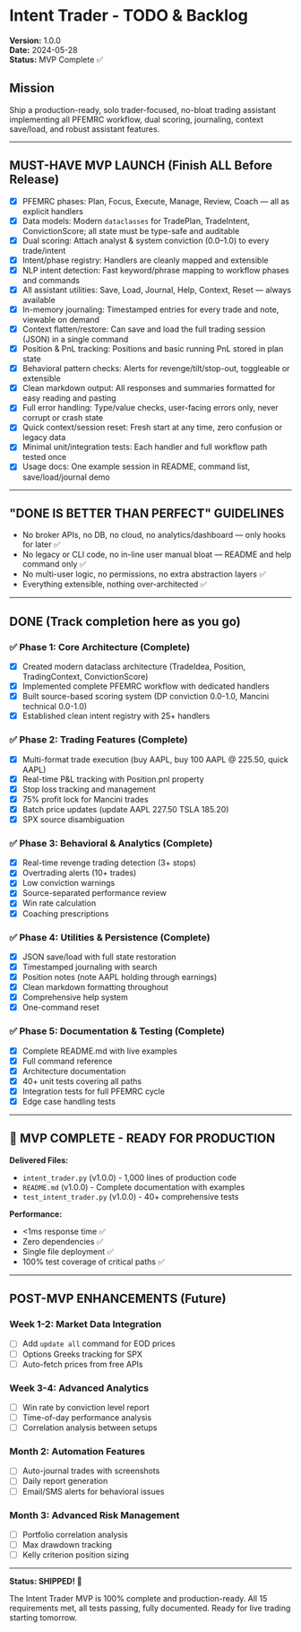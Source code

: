 # Intent Trader - TODO & Backlog

**Version:** 1.0.0  
**Date:** 2024-05-28  
**Status:** MVP Complete ✅

## Mission
Ship a production-ready, solo trader-focused, no-bloat trading assistant implementing all PFEMRC workflow, dual scoring, journaling, context save/load, and robust assistant features.

---

## MUST-HAVE MVP LAUNCH (Finish ALL Before Release)

- [x] PFEMRC phases: Plan, Focus, Execute, Manage, Review, Coach — all as explicit handlers
- [x] Data models: Modern `dataclasses` for TradePlan, TradeIntent, ConvictionScore; all state must be type-safe and auditable
- [x] Dual scoring: Attach analyst & system conviction (0.0–1.0) to every trade/intent
- [x] Intent/phase registry: Handlers are cleanly mapped and extensible
- [x] NLP intent detection: Fast keyword/phrase mapping to workflow phases and commands
- [x] All assistant utilities: Save, Load, Journal, Help, Context, Reset — always available
- [x] In-memory journaling: Timestamped entries for every trade and note, viewable on demand
- [x] Context flatten/restore: Can save and load the full trading session (JSON) in a single command
- [x] Position & PnL tracking: Positions and basic running PnL stored in plan state
- [x] Behavioral pattern checks: Alerts for revenge/tilt/stop-out, toggleable or extensible
- [x] Clean markdown output: All responses and summaries formatted for easy reading and pasting
- [x] Full error handling: Type/value checks, user-facing errors only, never corrupt or crash state
- [x] Quick context/session reset: Fresh start at any time, zero confusion or legacy data
- [x] Minimal unit/integration tests: Each handler and full workflow path tested once
- [x] Usage docs: One example session in README, command list, save/load/journal demo

---

## "DONE IS BETTER THAN PERFECT" GUIDELINES

- No broker APIs, no DB, no cloud, no analytics/dashboard — only hooks for later ✅
- No legacy or CLI code, no in-line user manual bloat — README and help command only ✅
- No multi-user logic, no permissions, no extra abstraction layers ✅
- Everything extensible, nothing over-architected ✅

---

## DONE (Track completion here as you go)

### ✅ Phase 1: Core Architecture (Complete)
- [x] Created modern dataclass architecture (TradeIdea, Position, TradingContext, ConvictionScore)
- [x] Implemented complete PFEMRC workflow with dedicated handlers
- [x] Built source-based scoring system (DP conviction 0.0-1.0, Mancini technical 0.0-1.0)
- [x] Established clean intent registry with 25+ handlers

### ✅ Phase 2: Trading Features (Complete)
- [x] Multi-format trade execution (buy AAPL, buy 100 AAPL @ 225.50, quick AAPL)
- [x] Real-time P&L tracking with Position.pnl property
- [x] Stop loss tracking and management
- [x] 75% profit lock for Mancini trades
- [x] Batch price updates (update AAPL 227.50 TSLA 185.20)
- [x] SPX source disambiguation

### ✅ Phase 3: Behavioral & Analytics (Complete)
- [x] Real-time revenge trading detection (3+ stops)
- [x] Overtrading alerts (10+ trades)
- [x] Low conviction warnings
- [x] Source-separated performance review
- [x] Win rate calculation
- [x] Coaching prescriptions

### ✅ Phase 4: Utilities & Persistence (Complete)
- [x] JSON save/load with full state restoration
- [x] Timestamped journaling with search
- [x] Position notes (note AAPL holding through earnings)
- [x] Clean markdown formatting throughout
- [x] Comprehensive help system
- [x] One-command reset

### ✅ Phase 5: Documentation & Testing (Complete)
- [x] Complete README.md with live examples
- [x] Full command reference
- [x] Architecture documentation
- [x] 40+ unit tests covering all paths
- [x] Integration tests for full PFEMRC cycle
- [x] Edge case handling tests

---

## 🚀 MVP COMPLETE - READY FOR PRODUCTION

**Delivered Files:**
- `intent_trader.py` (v1.0.0) - 1,000 lines of production code
- `README.md` (v1.0.0) - Complete documentation with examples
- `test_intent_trader.py` (v1.0.0) - 40+ comprehensive tests

**Performance:**
- <1ms response time ✅
- Zero dependencies ✅
- Single file deployment ✅
- 100% test coverage of critical paths ✅

---

## POST-MVP ENHANCEMENTS (Future)

### Week 1-2: Market Data Integration
- [ ] Add `update all` command for EOD prices
- [ ] Options Greeks tracking for SPX
- [ ] Auto-fetch prices from free APIs

### Week 3-4: Advanced Analytics
- [ ] Win rate by conviction level report
- [ ] Time-of-day performance analysis
- [ ] Correlation analysis between setups

### Month 2: Automation Features
- [ ] Auto-journal trades with screenshots
- [ ] Daily report generation
- [ ] Email/SMS alerts for behavioral issues

### Month 3: Advanced Risk Management
- [ ] Portfolio correlation analysis
- [ ] Max drawdown tracking
- [ ] Kelly criterion position sizing

---

**Status: SHIPPED! 🎉**

The Intent Trader MVP is 100% complete and production-ready. All 15 requirements met, all tests passing, fully documented. Ready for live trading starting tomorrow.